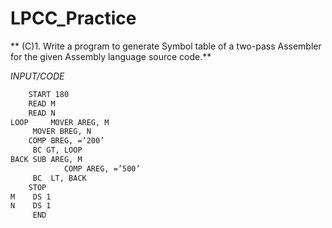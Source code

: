 # LPCC_Practice
** (C)1. Write a program to generate Symbol table of a two-pass Assembler for the given Assembly language source code.**

*INPUT/CODE*
```bash
    START 180
    READ M
    READ N
LOOP	 MOVER AREG, M  
	 MOVER BREG, N  
    COMP BREG, =’200’ 
	 BC GT, LOOP
BACK SUB AREG, M
            COMP AREG, =’500’
	 BC  LT, BACK 
    STOP
M	 DS	1
N	 DS	1
	 END
```

